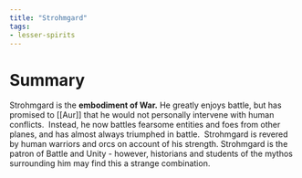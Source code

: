 ```yaml
---
title: "Strohmgard"
tags:
- lesser-spirits
---
```

# Summary
Strohmgard is the **embodiment of War.**  He greatly enjoys battle, but has promised to [[Aur]] that he would not personally intervene with human conflicts.  Instead, he now battles fearsome entities and foes from other planes, and has almost always triumphed in battle.  Strohmgard is revered by human warriors and orcs on account of his strength. Strohmgard is the patron of Battle and Unity - however, historians and students of the mythos surrounding him may find this a strange combination.